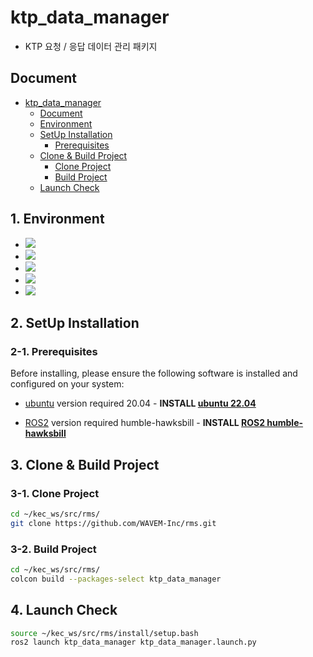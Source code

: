 # ktp_data_manager
- KTP 요청 / 응답 데이터 관리 패키지

## Document
- [ktp_data_manager](#ktp_data_manager)
  - [Document](#document)
  - [Environment](#1-environment)
  - [SetUp Installation](#2-setup-installation)
    - [Prerequisites](#2-1-prerequisites)
  - [Clone & Build Project](#3-clone--build-project)
    - [Clone Project](#3-1-clone-project)
    - [Build Project](#3-2-build-project)
  - [Launch Check](#4-build-check)


## 1. Environment
* <img src="https://img.shields.io/badge/ROS2 humble-22314E?style=for-the-badge&logo=ros&logoColor=white">
* <img src="https://img.shields.io/badge/ubuntu 22.04-E95420?style=for-the-badge&logo=ubuntu&logoColor=white">
* <img src="https://img.shields.io/badge/C++ 11.4.0-00599C?style=for-the-badge&logo=C%2B%2B&logoColor=white">
* <img src="https://img.shields.io/badge/python 3.10.12-3670A0?style=for-the-badge&logo=python&logoColor=ffdd54">
* <img src="https://img.shields.io/badge/CMake-064F8C.svg?style=for-the-badge&logo=cmake&logoColor=white">
## 2. SetUp Installation

### 2-1. Prerequisites

Before installing, please ensure the following software is installed and configured on your system:

- [ubuntu](https://ubuntu.com/) version required 20.04 - **INSTALL [ubuntu 22.04](https://ubuntu.com/)**

- [ROS2](https://index.ros.org/doc/ros2/Installation/) version required humble-hawksbill -
  **INSTALL [ROS2 humble-hawksbill](https://docs.ros.org/en/humble/Installation/Ubuntu-Install-Debians.html)**


## 3. Clone & Build Project

### 3-1. Clone Project
```bash
cd ~/kec_ws/src/rms/
git clone https://github.com/WAVEM-Inc/rms.git
```

### 3-2. Build Project
```bash
cd ~/kec_ws/src/rms/
colcon build --packages-select ktp_data_manager
```

## 4. Launch Check
```bash
source ~/kec_ws/src/rms/install/setup.bash
ros2 launch ktp_data_manager ktp_data_manager.launch.py
```